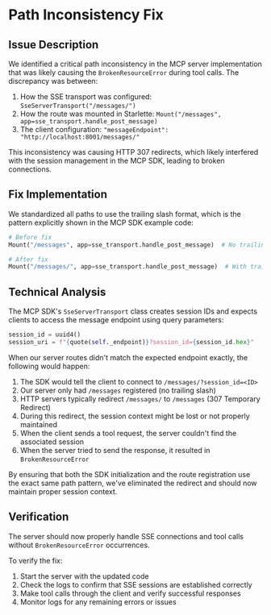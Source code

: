 # Path Inconsistency Fix

## Issue Description

We identified a critical path inconsistency in the MCP server implementation that was likely causing the `BrokenResourceError` during tool calls. The discrepancy was between:

1. How the SSE transport was configured: `SseServerTransport("/messages/")`
2. How the route was mounted in Starlette: `Mount("/messages", app=sse_transport.handle_post_message)`
3. The client configuration: `"messageEndpoint": "http://localhost:8001/messages/"`

This inconsistency was causing HTTP 307 redirects, which likely interfered with the session management in the MCP SDK, leading to broken connections.

## Fix Implementation

We standardized all paths to use the trailing slash format, which is the pattern explicitly shown in the MCP SDK example code:

```python
# Before fix
Mount("/messages", app=sse_transport.handle_post_message)  # No trailing slash

# After fix
Mount("/messages/", app=sse_transport.handle_post_message)  # With trailing slash
```

## Technical Analysis

The MCP SDK's `SseServerTransport` class creates session IDs and expects clients to access the message endpoint using query parameters:

```python
session_id = uuid4()
session_uri = f"{quote(self._endpoint)}?session_id={session_id.hex}"
```

When our server routes didn't match the expected endpoint exactly, the following would happen:

1. The SDK would tell the client to connect to `/messages/?session_id=<ID>`
2. Our server only had `/messages` registered (no trailing slash)
3. HTTP servers typically redirect `/messages/` to `/messages` (307 Temporary Redirect)
4. During this redirect, the session context might be lost or not properly maintained
5. When the client sends a tool request, the server couldn't find the associated session
6. When the server tried to send the response, it resulted in `BrokenResourceError`

By ensuring that both the SDK initialization and the route registration use the exact same path pattern, we've eliminated the redirect and should now maintain proper session context.

## Verification

The server should now properly handle SSE connections and tool calls without `BrokenResourceError` occurrences.

To verify the fix:
1. Start the server with the updated code
2. Check the logs to confirm that SSE sessions are established correctly
3. Make tool calls through the client and verify successful responses
4. Monitor logs for any remaining errors or issues
